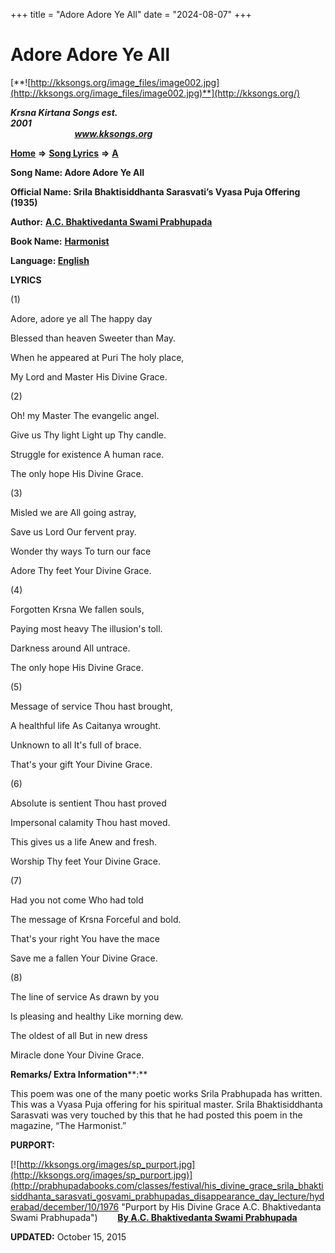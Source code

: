 +++
title = "Adore Adore Ye All"
date = "2024-08-07"
+++

# Adore Adore Ye All
[**![http://kksongs.org/image_files/image002.jpg](http://kksongs.org/image_files/image002.jpg)**](http://kksongs.org/)

**_Krsna Kirtana Songs est. 2001_**                                                                                                                                                 **_www.kksongs.org_**

**[Home](http://kksongs.org/)** **⇒** **[Song Lyrics](http://kksongs.org/lyrics.html)** **⇒** **[A](http://kksongs.org/songs/song_a.html)**

**Song Name: Adore Adore Ye All**

**Official Name: Srila Bhaktisiddhanta Sarasvati’s Vyasa Puja Offering (1935)**

**Author:** [**A.C. Bhaktivedanta Swami Prabhupada**](http://kksongs.org/authors/list/acbsp.html)

**Book Name:** **[Harmonist](http://kksongs.org/authors/literature/harmonist.html)**

**Language: [English](http://kksongs.org/language/list/english.html)**

**LYRICS**

(1)

Adore, adore ye all The happy day

Blessed than heaven Sweeter than May.

When he appeared at Puri The holy place,

My Lord and Master His Divine Grace.

(2)

Oh! my Master The evangelic angel.

Give us Thy light Light up Thy candle.

Struggle for existence A human race.

The only hope His Divine Grace.

(3)

Misled we are All going astray,

Save us Lord Our fervent pray.

Wonder thy ways To turn our face

Adore Thy feet Your Divine Grace.

(4)

Forgotten Krsna We fallen souls,

Paying most heavy The illusion's toll.

Darkness around All untrace.

The only hope His Divine Grace.              

(5)

Message of service Thou hast brought,

A healthful life As Caitanya wrought.

Unknown to all It's full of brace.

That's your gift Your Divine Grace.

(6)

Absolute is sentient Thou hast proved

Impersonal calamity Thou hast moved.

This gives us a life Anew and fresh.

Worship Thy feet Your Divine Grace.

(7)

Had you not come Who had told

The message of Krsna Forceful and bold.

That's your right You have the mace

Save me a fallen Your Divine Grace.

(8)

The line of service As drawn by you

Is pleasing and healthy Like morning dew.

The oldest of all But in new dress

Miracle done Your Divine Grace.

**Remarks/ Extra Information****:**

This poem was one of the many poetic works Srila Prabhupada has written. This was a Vyasa Puja offering for his spiritual master. Srila Bhaktisiddhanta Sarasvati was very touched by this that he had posted this poem in the magazine, “The Harmonist.”

**PURPORT:**

[![http://kksongs.org/images/sp_purport.jpg](http://kksongs.org/images/sp_purport.jpg)](http://prabhupadabooks.com/classes/festival/his_divine_grace_srila_bhaktisiddhanta_sarasvati_gosvami_prabhupadas_disappearance_day_lecture/hyderabad/december/10/1976 "Purport by His Divine Grace A.C. Bhaktivedanta Swami Prabhupada")        **[By A.C. Bhaktivedanta Swami Prabhupada](http://prabhupadabooks.com/classes/festival/his_divine_grace_srila_bhaktisiddhanta_sarasvati_gosvami_prabhupadas_disappearance_day_lecture/hyderabad/december/10/1976)**

**UPDATED:** October 15, 2015